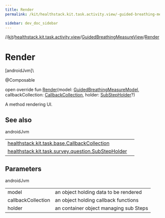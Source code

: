 ```yaml
---
title: Render
permalink: /kit/healthstack.kit.task.activity.view/-guided-breathing-measure-view/-render.html

sidebar: dev_doc_sidebar
---
```

//[kit](../../../index.html)/[healthstack.kit.task.activity.view](../index.html)/[GuidedBreathingMeasureView](index.html)/[Render](-render.html)



# Render



[androidJvm]\




@Composable



open override fun [Render](-render.html)(model: [GuidedBreathingMeasureModel](../../healthstack.kit.task.activity.model/-guided-breathing-measure-model/index.html), callbackCollection: [CallbackCollection](../../healthstack.kit.task.base/-callback-collection/index.html), holder: [SubStepHolder](../../healthstack.kit.task.survey.question/-sub-step-holder/index.html)?)



A method rendering UI.



## See also


androidJvm

| | |
|---|---|
| [healthstack.kit.task.base.CallbackCollection](../../healthstack.kit.task.base/-callback-collection/index.html) |  |
| [healthstack.kit.task.survey.question.SubStepHolder](../../healthstack.kit.task.survey.question/-sub-step-holder/index.html) |  |



## Parameters


androidJvm

| | |
|---|---|
| model | an object holding data to be rendered |
| callbackCollection | an object holding callback functions |
| holder | an container object managing sub Steps |




